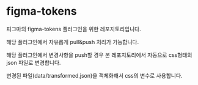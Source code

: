 # figma-tokens

피그마의 figma-tokens 플러그인을 위한 레포지토리입니다.

해당 플러그인에서 자유롭게 pull&push 처리가 가능합니다.

해당 플러그인에서 변경사항을 push할 경우 본 레포지토리에서 자동으로 css형태의 json 파일로 변경합니다.

변경된 파일(data/transformed.json)을 객체화해서 css의 변수로 사용합니다.
